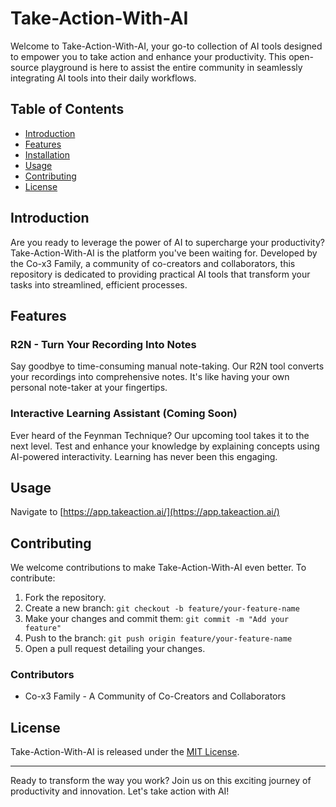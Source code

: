 # Take-Action-With-AI

Welcome to Take-Action-With-AI, your go-to collection of AI tools designed to empower you to take action and enhance your productivity. This open-source playground is here to assist the entire community in seamlessly integrating AI tools into their daily workflows.

## Table of Contents

- [Introduction](#introduction)
- [Features](#features)
- [Installation](#installation)
- [Usage](#usage)
- [Contributing](#contributing)
- [License](#license)

## Introduction

Are you ready to leverage the power of AI to supercharge your productivity? Take-Action-With-AI is the platform you've been waiting for. Developed by the Co-x3 Family, a community of co-creators and collaborators, this repository is dedicated to providing practical AI tools that transform your tasks into streamlined, efficient processes.

## Features

### R2N - Turn Your Recording Into Notes

Say goodbye to time-consuming manual note-taking. Our R2N tool converts your recordings into comprehensive notes. It's like having your own personal note-taker at your fingertips.

### Interactive Learning Assistant (Coming Soon)

Ever heard of the Feynman Technique? Our upcoming tool takes it to the next level. Test and enhance your knowledge by explaining concepts using AI-powered interactivity. Learning has never been this engaging.

## Usage

Navigate to [https://app.takeaction.ai/](https://app.takeaction.ai/)

## Contributing

We welcome contributions to make Take-Action-With-AI even better. To contribute:

1. Fork the repository.
2. Create a new branch: `git checkout -b feature/your-feature-name`
3. Make your changes and commit them: `git commit -m "Add your feature"`
4. Push to the branch: `git push origin feature/your-feature-name`
5. Open a pull request detailing your changes.

### Contributors

- Co-x3 Family - A Community of Co-Creators and Collaborators

## License

Take-Action-With-AI is released under the [MIT License](LICENSE).

---

Ready to transform the way you work? Join us on this exciting journey of productivity and innovation. Let's take action with AI!
